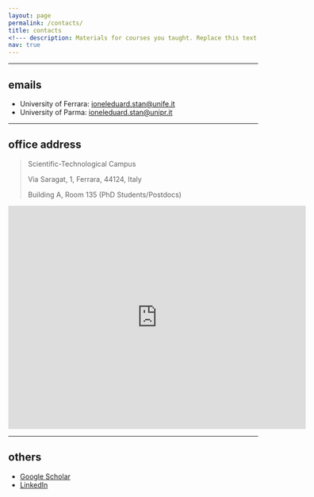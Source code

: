 ```yaml
---
layout: page
permalink: /contacts/
title: contacts
<!--- description: Materials for courses you taught. Replace this text with your description. --->
nav: true
---
```


---

## emails 
* University of Ferrara: [ioneleduard.stan@unife.it](mailto:ioneleduard.stan@unife.it)
* University of Parma: [ioneleduard.stan@unipr.it](mailto:ioneleduard.stan@unipr.it)

---

## office address
> Scientific-Technological Campus
>
> Via Saragat, 1, Ferrara, 44124, Italy
>
> Building A, Room 135 (PhD Students/Postdocs)

<iframe src="https://www.google.com/maps/embed?pb=!1m18!1m12!1m3!1d2829.4509011834866!2d11.595069951328183!3d44.83274997899599!2m3!1f0!2f0!3f0!3m2!1i1024!2i768!4f13.1!3m3!1m2!1s0x477e4dd88ea4f29f%3A0xe361f3c7e5e69c3f!2sDipartimento%20di%20Ingegneria%20-%20Universit%C3%A0%20degli%20Studi%20di%20Ferrara!5e0!3m2!1sen!2sit!4v1598271031303!5m2!1sen!2sit" width="600" height="450" frameborder="0" style="border:0;" allowfullscreen="" aria-hidden="false" tabindex="0"></iframe>

---

## others

* [Google Scholar](https://scholar.google.com/citations?user=k7uGe4AAAAAJ)
* [LinkedIn](https://www.linkedin.com/in/edust/)

